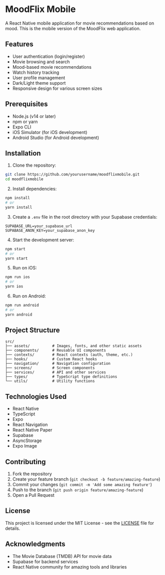 # MoodFlix Mobile

A React Native mobile application for movie recommendations based on mood. This is the mobile version of the MoodFlix web application.

## Features

- User authentication (login/register)
- Movie browsing and search
- Mood-based movie recommendations
- Watch history tracking
- User profile management
- Dark/Light theme support
- Responsive design for various screen sizes

## Prerequisites

- Node.js (v14 or later)
- npm or yarn
- Expo CLI
- iOS Simulator (for iOS development)
- Android Studio (for Android development)

## Installation

1. Clone the repository:
```bash
git clone https://github.com/yourusername/moodflixmobile.git
cd moodflixmobile
```

2. Install dependencies:
```bash
npm install
# or
yarn install
```

3. Create a `.env` file in the root directory with your Supabase credentials:
```
SUPABASE_URL=your_supabase_url
SUPABASE_ANON_KEY=your_supabase_anon_key
```

4. Start the development server:
```bash
npm start
# or
yarn start
```

5. Run on iOS:
```bash
npm run ios
# or
yarn ios
```

6. Run on Android:
```bash
npm run android
# or
yarn android
```

## Project Structure

```
src/
├── assets/          # Images, fonts, and other static assets
├── components/      # Reusable UI components
├── contexts/        # React contexts (auth, theme, etc.)
├── hooks/           # Custom React hooks
├── navigation/      # Navigation configuration
├── screens/         # Screen components
├── services/        # API and other services
├── types/           # TypeScript type definitions
└── utils/           # Utility functions
```

## Technologies Used

- React Native
- TypeScript
- Expo
- React Navigation
- React Native Paper
- Supabase
- AsyncStorage
- Expo Image

## Contributing

1. Fork the repository
2. Create your feature branch (`git checkout -b feature/amazing-feature`)
3. Commit your changes (`git commit -m 'Add some amazing feature'`)
4. Push to the branch (`git push origin feature/amazing-feature`)
5. Open a Pull Request

## License

This project is licensed under the MIT License - see the [LICENSE](LICENSE) file for details.

## Acknowledgments

- The Movie Database (TMDB) API for movie data
- Supabase for backend services
- React Native community for amazing tools and libraries
